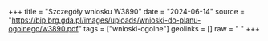 +++
title = "Szczegóły wniosku W3890"
date = "2024-06-14"
source = "https://bip.brg.gda.pl/images/uploads/wnioski-do-planu-ogolnego/w3890.pdf"
tags = ["wnioski-ogolne"]
geolinks = []
raw = "  "
+++

 



